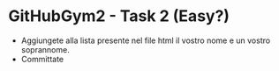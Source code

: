 # GitHubGym2 - Task 2 (Easy?)

* Aggiungete alla lista presente nel file html il vostro nome e un vostro soprannome. 
* Committate




